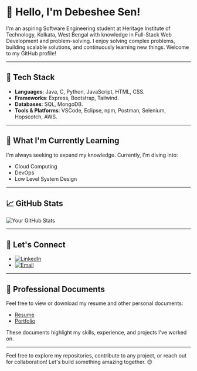 # 👋 Hello, I'm Debeshee Sen!

I'm an aspiring Software Engineering student at Heritage Institute of Technology, Kolkata, West Bengal with knowledge in Full-Stack Web Development and problem-solving. I enjoy solving complex problems, building scalable solutions, and continuously learning new things. Welcome to my GitHub profile!

---

## 🔧 Tech Stack

- **Languages**: Java, C, Python, JavaScript, HTML, CSS.
- **Frameworks**: Express, Bootstrap, Tailwind.
- **Databases**: SQL, MongoDB.
- **Tools & Platforms**: VSCode, Eclipse, npm, Postman, Selenium, Hopscotch, AWS.

---

## 🌱 What I'm Currently Learning

I'm always seeking to expand my knowledge. Currently, I'm diving into:

- Cloud Computing
- DevOps
- Low Level System Design

---

## 📈 GitHub Stats

![Your GitHub Stats](https://github-readme-stats.vercel.app/api?username=DebesheeSen&show_icons=true&theme=midnight-purple)

---

## 💬 Let's Connect

- [![LinkedIn](https://img.shields.io/badge/LinkedIn-0077B5?style=for-the-badge&logo=linkedin&logoColor=white)](https://www.linkedin.com/in/debeshee-sen-31857527a/)
- [![Email](https://img.shields.io/badge/Gmail-D14836?style=for-the-badge&logo=gmail&logoColor=white)](mailto:debeshee05@gmail.com)

---

## 📄 Professional Documents

Feel free to view or download my resume and other personal documents:

- [Resume]()
- [Portfolio]()

These documents highlight my skills, experience, and projects I've worked on.

---


Feel free to explore my repositories, contribute to any project, or reach out for collaboration! Let's build something amazing together. 😊

